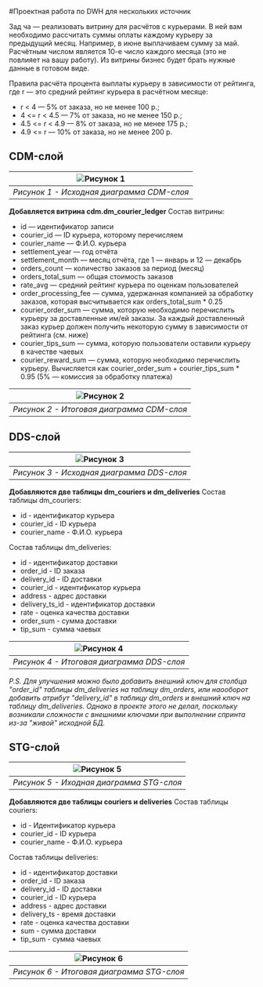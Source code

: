 #Проектная работа по DWH для нескольких источник

Зад ча — реализовать витрину для расчётов с курьерами. В ней вам необходимо рассчитать суммы оплаты каждому курьеру за предыдущий месяц. Например, в июне выплачиваем сумму за май. Расчётным числом является 10-е число каждого месяца (это не повлияет на вашу работу). Из витрины бизнес будет брать нужные данные в готовом виде.

Правила расчёта процента выплаты курьеру в зависимости от рейтинга, где r — это средний рейтинг курьера в расчётном месяце:
- r < 4 — 5% от заказа, но не менее 100 р.;
- 4 <= r < 4.5 — 7% от заказа, но не менее 150 р.;
- 4.5 <= r < 4.9 — 8% от заказа, но не менее 175 р.;
- 4.9 <= r — 10% от заказа, но не менее 200 р.

## CDM-слой
![Рисунок 1](/img/cdm_1.png)| 
|:--:| 
| *Рисунок 1 - Исходная диаграмма CDM-слоя* |

**Добавляется витрина cdm.dm_courier_ledger**
Состав витрины:
- id — идентификатор записи
- courier_id — ID курьера, которому перечисляем
- courier_name — Ф.И.О. курьера
- settlement_year — год отчёта
- settlement_month — месяц отчёта, где 1 — январь и 12 — декабрь
- orders_count — количество заказов за период (месяц)
- orders_total_sum — общая стоимость заказов
- rate_avg — средний рейтинг курьера по оценкам пользователей
- order_processing_fee — сумма, удержанная компанией за обработку заказов, которая высчитывается как orders_total_sum * 0.25
- courier_order_sum — сумма, которую необходимо перечислить курьеру за доставленные им/ей заказы. За каждый доставленный заказ курьер должен получить некоторую сумму в зависимости от рейтинга (см. ниже)
- courier_tips_sum — сумма, которую пользователи оставили курьеру в качестве чаевых
- courier_reward_sum — сумма, которую необходимо перечислить курьеру. Вычисляется как courier_order_sum + courier_tips_sum * 0.95 (5% — комиссия за обработку платежа)

![Рисунок 2](/img/cdm_2.png)| 
|:--:| 
| *Рисунок 2 - Итоговая диаграмма CDM-слоя* |

## DDS-слой
![Рисунок 3](/img/dds_1.png)| 
|:--:| 
| *Рисунок 3 - Исходная диаграмма DDS-слоя* |

**Добавляются две таблицы dm_couriers и dm_deliveries**
Состав таблицы dm_couriers:
- id - идентификатор курьера
- courier_id - ID курьера
- courier_name - Ф.И.О. курьера

Состав таблицы dm_deliveries:
- id - идентификатор доставки
- order_id - ID заказа
- delivery_id - ID доставки
- courier_id - идентификатор курьера
- address - адрес доставки
- delivery_ts_id - идентификатор доставки
- rate - оценка качества доставки
- order_sum - сумма доставки
- tip_sum - сумма чаевых

![Рисунок 4](/img/dds_2.png)| 
|:--:| 
| *Рисунок 4 - Итоговая диаграмма DDS-слоя* |

*P.S. Для улучшения можно было добавить внешний ключ для столбца "order_id" таблицы dm_deliveries на таблицу dm_orders, или наооборот добавить атрибут "delivery_id" в таблицу dm_orders и внешний ключ на таблицу dm_deliveries. Однако в проекте этого не делал, поскольку возникали сложности с внешними ключами при выполнении спринта из-за "живой" исходной БД.*


## STG-слой
![Рисунок 5](/img/stg_1.png)| 
|:--:| 
| *Рисунок 5 - Иходная диаграмма STG-слоя* |
**Добавляются две таблицы couriers и deliveries**
Состав таблицы couriers:
- id - Идентификатор курьера
- courier_id - ID курьера
- courier_name - Ф.И.О. курьера

Состав таблицы deliveries:
- id - идентификатор доставки
- order_id - ID заказа
- delivery_id - ID доставки
- courier_id - ID курьера
- address - адрес доставки
- delivery_ts - время доставки
- rate - оценка качества доставки
- sum - сумма доставки
- tip_sum - сумма чаевых

![Рисунок 6](/img/stg_2.png)| 
|:--:| 
| *Рисунок 6 - Итоговая диаграмма STG-слоя* |